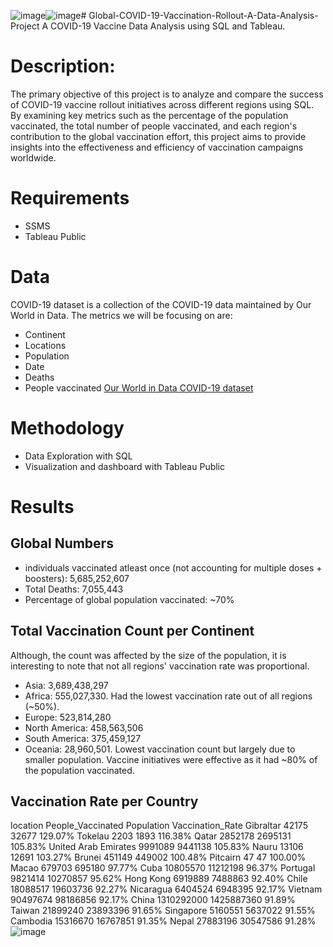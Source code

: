 ![image](https://github.com/Sohom-Chakma/Global-COVID-19-Vaccination-Rollout-A-Data-Analysis-Project/assets/155359412/f3bf18ac-c11f-4c26-b5ec-97c057aac189)![image](https://github.com/Sohom-Chakma/Global-COVID-19-Vaccination-Rollout-A-Data-Analysis-Project/assets/155359412/b34d09f9-cb6d-4c13-9529-2033f3c8eada)# Global-COVID-19-Vaccination-Rollout-A-Data-Analysis-Project
A COVID-19 Vaccine Data Analysis using SQL and Tableau.

# Description:
The primary objective of this project is to analyze and compare the success of COVID-19 vaccine rollout initiatives across different regions using SQL. By examining key metrics such as the percentage of the population vaccinated, the total number of people vaccinated, and each region's contribution to the global vaccination effort, this project aims to provide insights into the effectiveness and efficiency of vaccination campaigns worldwide.

# Requirements
- SSMS
- Tableau Public

# Data
COVID-19 dataset is a collection of the COVID-19 data maintained by Our World in Data. The metrics we will be focusing on are:
- Continent
- Locations
- Population
- Date
- Deaths
- People vaccinated
[Our World in Data COVID-19 dataset](https://ourworldindata.org/covid-deaths)

# Methodology
- Data Exploration with SQL
- Visualization and dashboard with Tableau Public

# Results
## Global Numbers
- individuals vaccinated atleast once (not accounting for multiple doses + boosters): 5,685,252,607
- Total Deaths: 7,055,443
- Percentage of global population vaccinated:  ~70%

## Total Vaccination Count per Continent
Although, the count was affected by the size of the population, it is interesting to note that not all regions' vaccination rate was proportional.
- Asia: 3,689,438,297
- Africa: 555,027,330. Had the lowest vaccination rate out of all regions (~50%).
- Europe: 523,814,280
- North America: 458,563,506
- South America: 375,459,127
- Oceania: 28,960,501. Lowest vaccination count but largely due to smaller population. Vaccine initiatives were effective as it had ~80% of the population vaccinated.

## Vaccination Rate per Country
location	People_Vaccinated	Population	Vaccination_Rate
Gibraltar	42175	32677	129.07%
Tokelau	2203	1893	116.38%
Qatar	2852178	2695131	105.83%
United Arab Emirates	9991089	9441138	105.83%
Nauru	13106	12691	103.27%
Brunei	451149	449002	100.48%
Pitcairn	47	47	100.00%
Macao	679703	695180	97.77%
Cuba	10805570	11212198	96.37%
Portugal	9821414	10270857	95.62%
Hong Kong	6919889	7488863	92.40%
Chile	18088517	19603736	92.27%
Nicaragua	6404524	6948395	92.17%
Vietnam	90497674	98186856	92.17%
China	1310292000	1425887360	91.89%
Taiwan	21899240	23893396	91.65%
Singapore	5160551	5637022	91.55%
Cambodia	15316670	16767851	91.35%
Nepal	27883196	30547586	91.28%
![image](https://github.com/Sohom-Chakma/Global-COVID-19-Vaccination-Rollout-A-Data-Analysis-Project/assets/155359412/460443ea-6f96-41eb-839a-9a4550190bb8)






